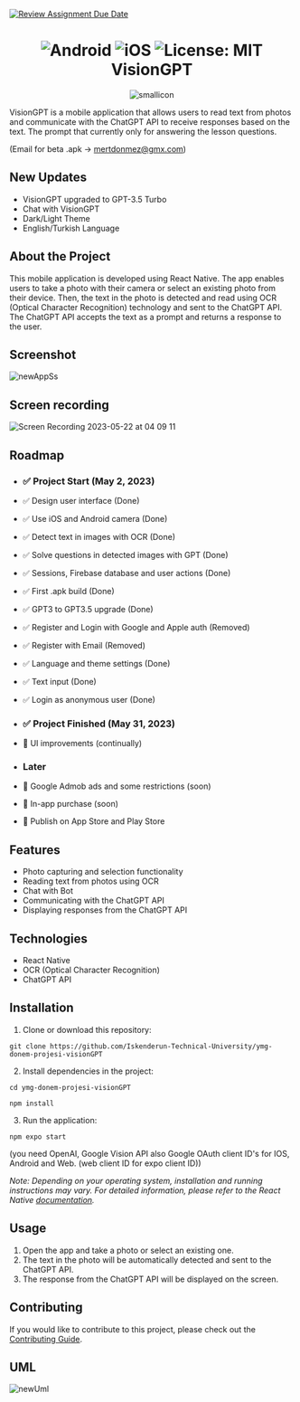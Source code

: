 [![Review Assignment Due Date](https://classroom.github.com/assets/deadline-readme-button-24ddc0f5d75046c5622901739e7c5dd533143b0c8e959d652212380cedb1ea36.svg)](https://classroom.github.com/a/QA5O9x4M)



<h1 align='center'>
<img src="https://img.shields.io/badge/Android-3DDC84?style=for-the-badge&logo=android&logoColor=white" alt="Android"> <img src="https://img.shields.io/badge/iOS-000000?style=for-the-badge&logo=ios&logoColor=white" alt="iOS"> <img src="https://img.shields.io/badge/License-MIT-yellow.svg" alt="License: MIT"><br>VisionGPT</h1>
<p align="center">
  <img src="https://user-images.githubusercontent.com/83416622/236870768-2b6b9f3f-f898-4456-be46-9797002a5928.png" alt="smallicon">
</p>




VisionGPT is a mobile application that allows users to read text from photos and communicate with the ChatGPT API to receive responses based on the text.
The prompt that currently only for answering the lesson questions.

(Email for beta .apk -> mertdonmez@gmx.com)

## New Updates
- VisionGPT upgraded to GPT-3.5 Turbo
- Chat with VisionGPT 
- Dark/Light Theme
- English/Turkish Language


## About the Project

This mobile application is developed using React Native. The app enables users to take a photo with their camera or select an existing photo from their device. Then, the text in the photo is detected and read using OCR (Optical Character Recognition) technology and sent to the ChatGPT API. The ChatGPT API accepts the text as a prompt and returns a response to the user.

## Screenshot
![newAppSs](https://github.com/mert-donmez/VisionGPT/assets/83416622/7b531e40-bf83-4efb-87ac-d1d9a784e504)





## Screen recording
![Screen Recording 2023-05-22 at 04 09 11](https://github.com/Iskenderun-Technical-University/ymg-donem-projesi-visionGPT/assets/83416622/c4f516b8-26ae-498f-9f13-9c80ea281ae6)


## Roadmap
- ### ✅ Project Start (May 2, 2023)
- ✅ Design user interface (Done)
- ✅ Use iOS and Android camera (Done)
- ✅ Detect text in images with OCR (Done)
- ✅ Solve questions in detected images with GPT (Done) 
- ✅ Sessions, Firebase database and user actions (Done)
- ✅ First .apk build (Done)
- ✅ GPT3 to GPT3.5 upgrade (Done)
- ✅ Register and Login with Google and Apple auth (Removed) 
- ✅ Register with Email (Removed)
- ✅ Language and theme settings (Done)
- ✅ Text input (Done)
- ✅ Login as anonymous user (Done)
- ### ✅ Project Finished (May 31, 2023)
- 🎨 UI improvements (continually)

- ### Later
- 🔄 Google Admob ads and some restrictions (soon)
- 🔄 In-app purchase (soon)
- 🎯 Publish on App Store and Play Store



## Features

- Photo capturing and selection functionality
- Reading text from photos using OCR
- Chat with Bot
- Communicating with the ChatGPT API
- Displaying responses from the ChatGPT API


## Technologies

- React Native 
- OCR (Optical Character Recognition)
- ChatGPT API

## Installation

1. Clone or download this repository:

`git clone https://github.com/Iskenderun-Technical-University/ymg-donem-projesi-visionGPT`


2. Install dependencies in the project:

`cd ymg-donem-projesi-visionGPT`

`npm install`


3. Run the application:

`npm expo start`

(you need OpenAI, Google Vision API also Google OAuth client ID's for IOS, Android and Web. (web client ID for expo client ID))



_Note: Depending on your operating system, installation and running instructions may vary. For detailed information, please refer to the React Native [documentation](https://reactnative.dev/docs/getting-started)._

## Usage

1. Open the app and take a photo or select an existing one.
2. The text in the photo will be automatically detected and sent to the ChatGPT API.
3. The response from the ChatGPT API will be displayed on the screen.

## Contributing

If you would like to contribute to this project, please check out the [Contributing Guide](CONTRIBUTING.md).


## UML

![newUml](https://user-images.githubusercontent.com/83416622/236022745-8909715e-596e-4872-a185-79b06a3e9ea6.png)



